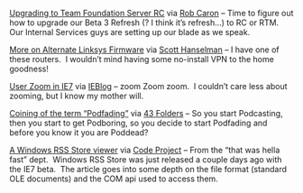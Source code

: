 [Upgrading to Team Foundation Server
RC](http://blogs.msdn.com/robcaron/archive/2006/02/06/526353.aspx) via
[Rob Caron](http://blogs.msdn.com/robcaron/default.aspx "Rob Caron") –
Time to figure out how to upgrade our Beta 3 Refresh (? I think it’s
refresh…) to RC or RTM.  Our Internal Services guys are setting up our
blade as we speak.

[More on Alternate Linksys
Firmware](http://www.hanselman.com/blog/PermaLink.aspx?guid=d4a94cc0-8f19-4e43-8e76-4d74f9c4ad68) via
[Scott Hanselman](http://www.hanselman.com/blog/ "Scott Hanselman") – I
have one of these routers.  I wouldn’t mind having some no-install VPN
to the home goodness!

[User Zoom in
IE7](http://blogs.msdn.com/ie/archive/2006/02/07/526805.aspx) via
[IEBlog](http://blogs.msdn.com/ie/default.aspx "IEBlog") – zoom Zoom
zoom.  I couldn’t care less about zooming, but I know my mother will.

[Coining of the term
“Podfading”](http://feeds.feedburner.com/43Folders?m=488) via [43
Folders](http://www.43folders.com/) – So you start Podcasting, then you
start to get Podboring, so you decide to start Podfading and before you
know it you are Poddead?

[A Windows RSS Store
viewer](http://www.codeproject.com/useritems/rssstoreviewer.asp) via
[Code Project](http://www.codeproject.com/) – From the “that was hella
fast” dept.  Windows RSS Store was just released a couple days ago with
the IE7 beta.  The article goes into some depth on the file format
(standard OLE documents) and the COM api used to access them.
